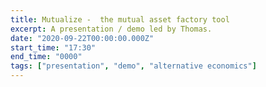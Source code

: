```yaml
---
title: Mutualize -  the mutual asset factory tool
excerpt: A presentation / demo led by Thomas.
date: "2020-09-22T00:00:00.000Z"
start_time: "17:30"
end_time: "0000"
tags: ["presentation", "demo", "alternative economics"]
---
```

